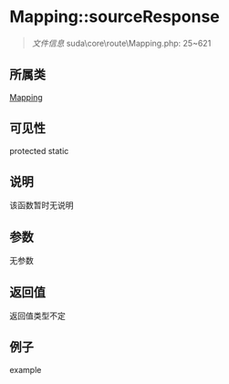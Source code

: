 # Mapping::sourceResponse

> *文件信息* suda\core\route\Mapping.php: 25~621
## 所属类 

[Mapping](../Mapping.md)

## 可见性

  protected  static
## 说明

该函数暂时无说明

## 参数

无参数
## 返回值
返回值类型不定
## 例子

example